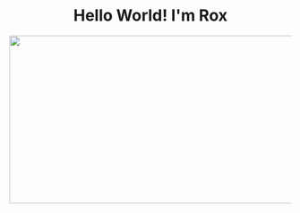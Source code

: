 <div align="center">
<h1 align="center"> Hello World! I'm Rox</h1> 
</div>

<div align="center">
 <img src="https://images4.alphacoders.com/135/thumb-1920-1358517.png" height="300" width="800"/> 
</div>



<!--
**rox-dotcom/rox-dotcom** is a ✨ _special_ ✨ repository because its `README.md` (this file) appears on your GitHub profile.

Here are some ideas to get you started:

- 🔭 I’m currently working on ...
- 🌱 I’m currently learning ...
- 👯 I’m looking to collaborate on ...
- 🤔 I’m looking for help with ...
- 💬 Ask me about ...
- 📫 How to reach me: ...
- 😄 Pronouns: ...
- ⚡ Fun fact: ...
-->
